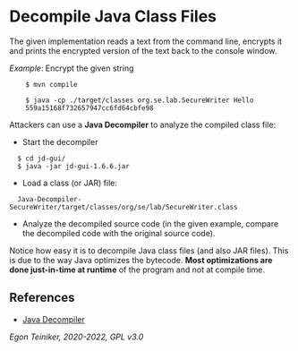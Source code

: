# Decompile Java Class Files

The given implementation reads a text from the command line, encrypts it
and prints the encrypted version of the text back to the console window.

_Example_: Encrypt the given string
```  
    $ mvn compile
	
    $ java -cp ./target/classes org.se.lab.SecureWriter Hello
	559a15168f732657947cc6fd64cbfe98
```

Attackers can use a **Java Decompiler** to analyze the compiled class file:
* Start the decompiler
```
  $ cd jd-gui/
  $ java -jar jd-gui-1.6.6.jar
```
* Load a class (or JAR) file:
```
  Java-Decompiler-SecureWriter/target/classes/org/se/lab/SecureWriter.class
```
* Analyze the decompiled source code (in the given example, compare the decompiled code
   with the original source code).

Notice how easy it is to decompile Java class files (and also JAR files).
This is due to the way Java optimizes the bytecode. 
**Most optimizations are done just-in-time at runtime** of the program and not at compile time.

## References
* [Java Decompiler](http://java-decompiler.github.io/)

*Egon Teiniker, 2020-2022, GPL v3.0*